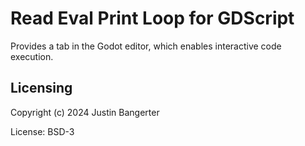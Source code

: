 # Read Eval Print Loop for GDScript

Provides a tab in the Godot editor, which enables interactive code execution.


## Licensing
Copyright (c) 2024 Justin Bangerter

License: BSD-3